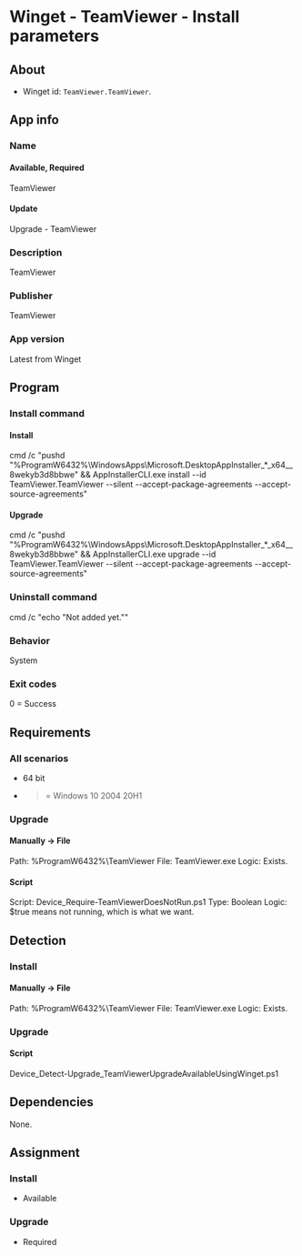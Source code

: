 # Winget - TeamViewer - Install parameters
## About
* Winget id: ```TeamViewer.TeamViewer```.


## App info
### Name
#### Available, Required
TeamViewer
#### Update
Upgrade - TeamViewer

### Description
TeamViewer

### Publisher
TeamViewer

### App version
Latest from Winget


## Program
### Install command
#### Install
cmd /c "pushd "%ProgramW6432%\WindowsApps\Microsoft.DesktopAppInstaller_*_x64__8wekyb3d8bbwe" && AppInstallerCLI.exe install --id TeamViewer.TeamViewer --silent --accept-package-agreements --accept-source-agreements"
#### Upgrade
cmd /c "pushd "%ProgramW6432%\WindowsApps\Microsoft.DesktopAppInstaller_*_x64__8wekyb3d8bbwe" && AppInstallerCLI.exe upgrade --id TeamViewer.TeamViewer --silent --accept-package-agreements --accept-source-agreements"

### Uninstall command
cmd /c "echo "Not added yet.""

### Behavior
System

### Exit codes
0 = Success


## Requirements
### All scenarios
* 64 bit
* >= Windows 10 2004 20H1

### Upgrade
#### Manually -> File
Path:  %ProgramW6432%\TeamViewer
File:  TeamViewer.exe
Logic: Exists.
#### Script
Script: Device_Require-TeamViewerDoesNotRun.ps1
Type:   Boolean
Logic:  $true means not running, which is what we want.


## Detection
### Install
#### Manually -> File
Path:  %ProgramW6432%\TeamViewer
File:  TeamViewer.exe
Logic: Exists.

### Upgrade
#### Script
Device_Detect-Upgrade_TeamViewerUpgradeAvailableUsingWinget.ps1


## Dependencies
None.


## Assignment
### Install
* Available

### Upgrade
* Required
